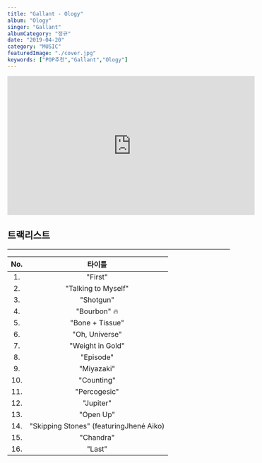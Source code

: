 ```yaml
---
title: "Gallant - Ology"
album: "Ology"
singer: "Gallant"
albumCategory: "정규"
date: "2019-04-20"
category: "MUSIC"
featuredImage: "./cover.jpg"
keywords: ["POP추천","Gallant","Ology"]
---
```


<iframe width="560" height="315" src="https://www.youtube.com/embed/videoseries?list=OLAK5uy_liofByA1t2rSwG4b5qR5NztGoeKi5c62Y" frameborder="0" allow="accelerometer; autoplay; encrypted-media; gyroscope; picture-in-picture" allowfullscreen></iframe>

<br>

## 트랙리스트

---

| No. |                  타이틀                      |
|:--------:|:---------------------------------------:|
|    1.    |                 "First"                 |
|    2.    |           "Talking to Myself"           |
|    3.    |                "Shotgun"                |
|    4.    |                "Bourbon" 🔥            |
|    5.    |             "Bone + Tissue"             |
|    6.    |              "Oh, Universe"             |
|    7.    |             "Weight in Gold"            |
|    8.    |                "Episode"                |
|    9.    |                "Miyazaki"               |
|    10.   |                "Counting"               |
|    11.   |               "Percogesic"              |
|    12.   |                "Jupiter"                |
|    13.   |                "Open Up"                |
|    14.   | "Skipping Stones" (featuringJhené Aiko) |
|    15.   |                "Chandra"                |
|    16.   |                  "Last"                 |